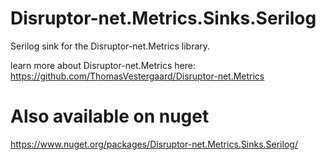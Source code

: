# Disruptor-net.Metrics.Sinks.Serilog
Serilog sink for the Disruptor-net.Metrics library.

learn more about Disruptor-net.Metrics here:
https://github.com/ThomasVestergaard/Disruptor-net.Metrics

# Also available on nuget
https://www.nuget.org/packages/Disruptor-net.Metrics.Sinks.Serilog/
